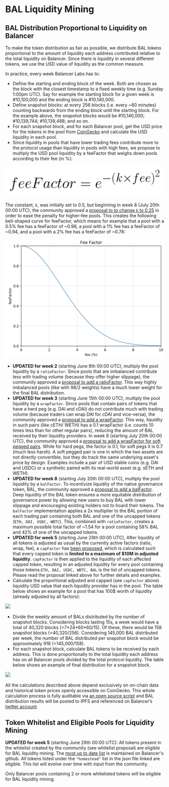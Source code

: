 # BAL Liquidity Mining

## BAL Distribution Proportional to Liquidity on Balancer <a id="353e"></a>

To make the token distribution as fair as possible, we distribute BAL tokens proportional to the amount of liquidity each address contributed relative to the total liquidity on Balancer. Since there is liquidity in several different tokens, we use the USD value of liquidity as the common measure.

In practice, every week Balancer Labs has to:

* Define the starting and ending block of the week. Both are chosen as the block with the closest timestamp to a fixed weekly time \(e.g. Sunday 1:00pm UTC\). Say for example the starting block for a given week is \#10,100,000 and the ending block is \#10,140,000.
* Define snapshot blocks: at every 256 blocks \(i.e. every ~60 minutes\) counting backwards from the ending block until the starting block. For the example above, the snapshot blocks would be \#10,140,000; \#10,139,744; \#10,139,488; and so on.
* For each snapshot block, and for each Balancer pool, get the USD price for the tokens in the pool from [CoinGecko](https://www.coingecko.com/api/documentations/v3#/contract/get_coins__id__contract__contract_address__market_chart_) and calculate the USD liquidity in each pool.
* Since liquidity in pools that have lower trading fees contribute more to the protocol usage than liquidity in pools with high fees, we propose to multiply the USD pool liquidity by a feeFactor that weighs down pools according to their fee \(in %\):

![](../.gitbook/assets/fee_factor_calc.png)

The constant, `k`, was initially set to 0.5, but beginning in week 8 \(July 20th 00:00 UTC\), the community approved a [proposal to to change `k` to 0.25](https://forum.balancer.finance/t/modifying-feefactor-toward-reducing-the-mining-penalty-for-high-fee-pools/103) in order to ease the penalty for higher-fee pools. This creates the following bell-shaped curve for feeFactor, which means for example that a pool with a 0.5% fee has a feeFactor of ~0.98, a pool with a 1% fee has a feeFactor of ~0.94, and a pool with a 2% fee has a feeFactor of ~0.78:

![](../.gitbook/assets/fee_factor_plot.png)

* **UPDATED for week 2** \(starting June 8th 00:00 UTC\), multiply the pool liquidity by a `ratioFactor`. Since pools that are imbalanced contribute less with trading volume \(because they offer higher slippage\), the community approved a [proposal to add a ratioFactor](https://forum.balancer.finance/t/introduction-of-a-weight-ratio-factor-in-liquidity-mining/15). This way highly imbalanced pools \(like with 98/2 weights\) have a much lower weight for the final BAL distribution.
* **UPDATED for week 3** \(starting June 15th 00:00 UTC\), multiply the pool liquidity by a `wrapFactor`. Since pools that contain pairs of tokens that have a hard peg \(e.g. DAI and cDAI\) do not contribute much with trading volume \(because traders can wrap DAI for cDAI and vice-versa\), the community approved a [proposal to add a wrapFactor](https://forum.balancer.finance/t/wrapfactor-penalizing-pairs-of-equivalent-tokens-in-liquidity-mining/28/3). This way, liquidity in such pairs \(like cETH/ WETH\) has a 0.1 wrapFactor \(i.e. counts 10 times less than for other regular pairs\), reducing the amount of BAL received by their liquidity providers. In week 8 \(starting July 20th 00:00 UTC\), the community approved a [proposal to add a wrapFactor for soft pegged pairs](https://forum.balancer.finance/t/modifying-wrapfactor-applying-a-0-7-factor-to-soft-pegged-pairs/108). While for hard pegs, the factor is 0.1, for soft pegs it is 0.7 \(much less harsh\). A soft pegged pair is one in which the two assets are not directly convertible, but they do track the same underlying asset's price by design. Examples include a pair of USD stable coins \(e.g. DAI and USDC\) or a synthetic paired with its real-world asset \(e.g. sETH and WETH\).
* **UPDATED for week 8** \(starting July 20th 00:00 UTC\), multiply the pool liquidity by a `balFactor`. To incentivize liquidity of the native governance token, BAL, the community approved a [proposal to add a balFactor](https://forum.balancer.finance/t/balfactor-incentivizing-bal-liquidity-on-balancer/102/4). Deep liquidity of the BAL token ensures a more equitable distribution of governance power by allowing new users to buy BAL with lower slippage and encouraging existing holders not to hoard their tokens. The `balFactor` implementation applies a 2x multiplier to the BAL portion of each trading pair containing both BAL and one of the uncapped tokens \(`ETH, DAI, USDC, WBTC`\). This, combined with `ratioFactor`, creates a maximum possible total factor of ~1.54 for a pool containing 58% BAL and 42% of one of the uncapped tokens.
* **UPDATED for week 5** \(starting June 29th 00:00 UTC\), After liquidity of all tokens is adjusted as usual by the currently active factors \(ratio, wrap, fee\), a `capFactor` has [been proposed](https://forum.balancer.finance/t/capfactor-capping-eligible-liquidity-to-10m-per-token/56), which is calculated such that every capped token is **limited to a maximum of $10M in adjusted liquidity**. `capFactor` is then applied to the liquidity of each affected capped token, resulting in an adjusted liquidity for every pool containing those tokens.`ETH, DAI, USDC, WBTC, BAL` is the list of uncapped tokens. Please read the proposal linked above for further details and examples.
* Calculate the proportional adjusted and capped \(see `capFactor` above\) liquidity USD value that each liquidity provider has in the pool. The table below shows an example for a pool that has 100$ worth of liquidity \(already adjusted by all factors\):

![](https://miro.medium.com/max/1472/1*2EM2KXgvt48qVK8FKQRmcw@2x.png)

* Divide the weekly amount of BALs distributed by the number of snapshot blocks. Considering blocks lasting 15s, a week would have a total of 40,320 blocks \(=7\*24\*60\*60/15\). Of these, there would be 158 snapshot blocks \(=40,320/256\). Considering 145,000 BAL distributed per week, the number of BAL distributed per snapshot block would be approximately 918 \(=145,000/158\).
* For each snapshot block, calculate BAL tokens to be received by each address. This is done proportionally to the total liquidity each address has on all Balancer pools divided by the total protocol liquidity. The table below shows an example of final distribution for a snapshot block.

![](https://miro.medium.com/max/1492/1*MvfWrMI2PovCLJiwaQr6EQ@2x.png)

All the calculations described above depend exclusively on on-chain data and historical token prices openly accessible on CoinGecko. This whole calculation process is fully auditable via [an open source script](https://github.com/balancer-labs) and BAL distribution results will be posted to IPFS and referenced on Balancer’s [twitter account](https://twitter.com/BalancerLabs).

## Token Whitelist and Eligible Pools for Liquidity Mining <a id="84fc"></a>

**UPDATED for week 5** \(starting June 29th 00:00 UTC\): All tokens present in the whitelist created by the community \(see whitelist proposal\) are eligible for BAL liquidity mining. The [most up to date list](https://github.com/balancer-labs/assets/blob/master/lists/eligible.json) is maintained on Balancer's github. All tokens listed under the `"homestead"` list in the json file linked are eligible. This list will evolve over time with input from the community.

Only Balancer pools containing 2 or more whitelisted tokens will be eligible for BAL liquidity mining.

